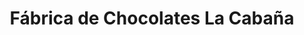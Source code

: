 ---
title: "Fábrica de Chocolates La Cabaña"
url: /mendoza/fabrica-de-chocolates-la-cabana/
shop: chocolate
---